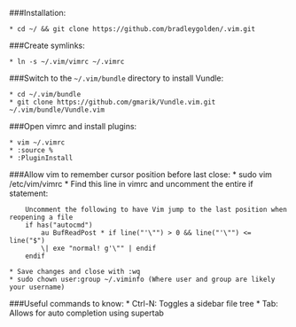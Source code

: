 ###Installation:

	* cd ~/ && git clone https://github.com/bradleygolden/.vim.git

###Create symlinks:

	* ln -s ~/.vim/vimrc ~/.vimrc

###Switch to the `~/.vim/bundle` directory to install Vundle:

	* cd ~/.vim/bundle
	* git clone https://github.com/gmarik/Vundle.vim.git ~/.vim/bundle/Vundle.vim

###Open vimrc and install plugins:

	* vim ~/.vimrc
	* :source %
	* :PluginInstall

###Allow vim to remember cursor position before last close:
	* sudo vim /etc/vim/vimrc
	* Find this line in vimrc and uncomment the entire if statement:

		Uncomment the following to have Vim jump to the last position when reopening a file
		if has("autocmd")
			au BufReadPost * if line("'\"") > 0 && line("'\"") <= line("$")
			\| exe "normal! g'\"" | endif
		endif	

	* Save changes and close with :wq
	* sudo chown user:group ~/.viminfo (Where user and group are likely your username)

###Useful commands to know:
	* Ctrl-N: Toggles a sidebar file tree 
	* Tab: Allows for auto completion using supertab
